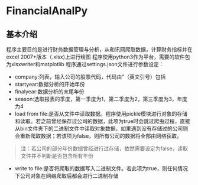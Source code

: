 # FinancialAnalPy

## 基本介绍
程序主要目的是进行财务数据管理与分析，从和讯网爬取数据，计算财务指标并在excel 2007+版本（.xlsx)上进行绘图
程序使用python3作为平台，需要的软件包为xlsxwriter和matplotlib
程序通过settings.json文件进行参数设定：

* company:列表，输入公司的股票代码，代码由"（英文引号）包括
* startyear:数据分析的开始年份
* finalyear:数据分析的末尾年份
* season:选取报表的季度，第一季度为1，第二季度为2，第三季度为3，年度为4
* load from file:是否从文件中读取数据。程序使用pickle模块进行对象的存储和读取。若之前曾经保存过公司的数据，此项为true时会跳过爬虫过程，直接从bin文件夹下的二进制文件中读取对象数据，如果遇到没有存储过的公司则会重新爬取数据；若该项为false，则所有公司的数据将全部由网络获取。
>注：若公司的部分年份数据曾经进行过存储，依然需要设定为false，读取文件并不判断是否包含所有年份
* write to file:是否将爬取的数据写入二进制文件。若此项为true，则任何情况下公司对象在网络爬取后都会进行二进制存储
